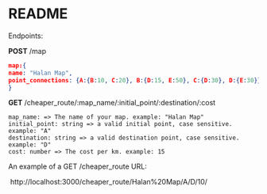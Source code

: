 # README

Endpoints:

**POST** /map

``` json
map:{
name: "Halan Map", 
point_connections: {A:{B:10, C:20}, B:{D:15, E:50}, C:{D:30}, D:{E:30}}
}
```



**GET** /cheaper_route/:map_name/:initial_point/:destination/:cost

```
map_name: => The name of your map. example: "Halan Map"
initial_point: string => a valid initial point, case sensitive. example: "A"
destination: string => a valid destination point, case sensitive. example: "D"
cost: number => The cost per km. example: 15
```

An example of a GET /cheaper_route URL:

​	http://localhost:3000/cheaper_route/Halan%20Map/A/D/10/

